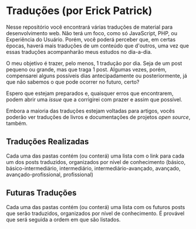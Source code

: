 Traduções (por Erick Patrick)
==============

Nesse repositório você encontrará várias traduções de material para desenvolvimento web. Não terá um foco, como só JavaScript, PHP, ou Experiência do Usuário. Porém, você poderá perceber que, em certas épocas, haverá mais traduções de um conteúdo que d'outros, uma vez que essas traduções acompanharão meus estudos no dia-a-dia.

O meu objetivo é trazer, pelo menos, 1 tradução por dia. Seja de um post pequeno ou grande, mas que traga 1 post. Algumas vezes, porém, compensarei alguns possíveis dias antecipadamente ou posteriormente, já que não sabemos o que pode ocorrer no futuro, certo?

Espero que estejam preparados e, quaisquer erros que encontrarem, podem abrir uma *issue* que a corrigirei com prazer e assim que possível.

Embora a maioria das traduções estejam voltadas para artigos, vocês poderão ver traduções de livros e documentações de projetos *open source*, também.

Traduções Realizadas
--------------------
Cada uma das pastas contém (ou conterá) uma lista com o link para cada um dos posts traduzidos, organizados por nível de conhecimento (básico, básico-intermediário, intermediário, intermediário-avançado, avançado, avançado-profissional, profissional)

Futuras Traduções
-----------------
Cada uma das pastas contém (ou conterá) uma lista com os futuros posts que serão traduzidos, organizados por nível de conhecimento. É provável que será seguida a ordem em que são listados.